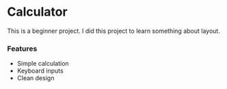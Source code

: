 # Calculator

This is a beginner project. I did this project to learn something about layout.

### Features
- Simple calculation
- Keyboard inputs
- Clean design